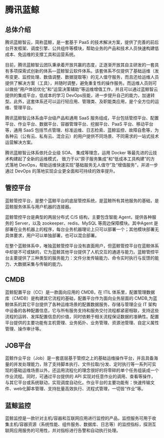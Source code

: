 # 腾讯蓝鲸

## 总体介绍

腾讯蓝鲸智云，简称蓝鲸，是一套基于 PaaS 的技术解决方案，提供了完善的前后台开发框架、调度引擎、公共组件等模块，帮助业务的产品和技术人员快速构建低成本、免运维的支撑工具和运营系统。

目前，腾讯蓝鲸智云团队秉承着开放共赢的态度，正逐渐开放其自主研发的一套具有多项探索式创新的体系—蓝鲸智云软件体系。该套体系不仅提供了基础运维（发布变更、监控处理、数值调整、数据提取等）的无人值守服务，而且还给运维人员提供了解决方案（工具），并随时调整，避免重复性的操作服务。而运维人员则可以做些“用户体验优化”和“运营决策辅助”等运维增值工作，并且可以通过蓝鲸智云提供的集成平台，低成本的学习 DevOps技能，进一步提升自己的能力，加速转型。此外，这套体系还可以运行轻应用、管理类、及职能类应用，是个全方位的运维、管理平台。



腾讯蓝鲸智云体系由平台级产品和通用 SaaS 服务组成，平台包括管控平台、配置平台、作业平台、数据平台、容器管理平台、挖掘平台、PaaS 平台、移动平台等，通用 SaaS 包括节点管理、标准运维、日志检索、蓝鲸监控、故障自愈等，为各种云（公有云、私有云、混合云）的用户提供不同场景、不同需求的一站式技术运营解决方案。

腾讯蓝鲸智云体系依托企业级 SOA、 集成等理念，运用 Docker 等最先进的云技术构建起了全新的运维模式， 致力于以“原子服务集成”和“低成本工具构建”的方式落地 DevOps，帮助运维快速实现“基础服务无人值守”及“增值服务”，并进一步通过 DevOps 的落地实现企业更全面和可持续的效率提升。

## 管控平台

蓝鲸管控平台，是整个蓝鲸平台的底层管控系统，是蓝鲸所有其他服务的基础，是蓝鲸服务体系与用户机器的连接器。

蓝鲸管控平台是典型的两层分布式 C/S 结构，主要包含智能 Agent，提供各种服务的 Server，以及 zookeeper、redis、MySQL 等周边保障模块。其中Agent 是部署在业务机器上的程序，每台业务机器理论上只可以部署一个；其他模块部署无具体要求，用户可以单独部署，也可以混合部署。

在整个蓝鲸体系中，唯独蓝鲸管控平台没有直面用户，但蓝鲸管控平台在蓝鲸体系中却是不可或缺的，它为蓝鲸其他平台提供了人机交互的通道与能力。蓝鲸管控平台主要提供了三种类型的服务能力：文件分发传输能力、命令实时执行与反馈的能力、大数据采集与传输的能力。

## CMDB

蓝鲸配置平台（CC）是一款面向应用的 CMDB，在 ITIL 体系里，配置管理数据库（CMDB）是构建其它流程的基础，配置平台作为面向业务层面的 CMDB,为蓝鲸体系的其它平台提供了各种运维场景的配置数据服务，存储与管理企业 IT 架构中设备的各种配置信息，它与所有服务支持和服务交付流程都紧密相联，支持这些流程的运转、发挥配置信息的价值，同时依赖于相关流程保证数据的准确性。配置平台提供的主要功能有主机管理、业务拓扑、业务管理、资源池管理、自定义属性管理、操作审计等。

## JOB平台

蓝鲸作业平台（Job）是一套底层基于管控之上的基础运维操作平台，并且具备海量的并发处理能力，除了支持脚本执行、文件拉取/分发、定时执行等一系列可实现的基础运维场景以外，还运用流程化的理念很好的将零碎的单个任务组装成一个作业流程。同时，可通过平台提供的 API 实现对任意作业的调用、查看等操作，与其它平台或系统联动，实现调度自动化。作业平台的主要功能有：快速传输文件、web化脚本管理、支持批量高效执行、流程式管理，一切皆“作业”等。

## 蓝鲸监控

蓝鲸监控是一款针对主机/容器和互联网应用进行监控的产品，监控服务可用于收集主机/容器资源（系统性能、组件服务、数据库、日志等）的监控指标，探测互联网应用服务的可用性，并对指标进行告警和自动执行处理。
